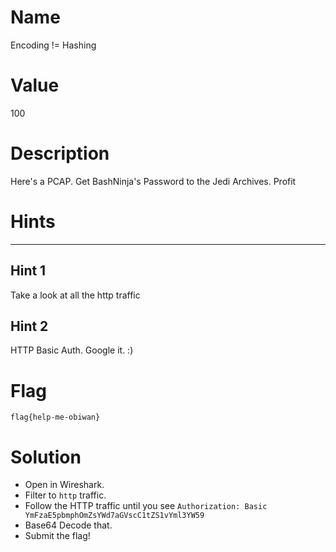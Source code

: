# Name
Encoding != Hashing

# Value
100 

# Description

Here's a PCAP. Get BashNinja's Password to the Jedi Archives. Profit

# Hints
-----------------------------------------------------------------

## Hint 1
Take a look at all the http traffic

## Hint 2
HTTP Basic Auth. Google it. :)

# Flag

`flag{help-me-obiwan}`

# Solution

- Open in Wireshark.
- Filter to `http` traffic.
- Follow the HTTP traffic until you see `Authorization: Basic YmFzaE5pbmphOmZsYWd7aGVscC1tZS1vYml3YW59`
- Base64 Decode that.
- Submit the flag!
